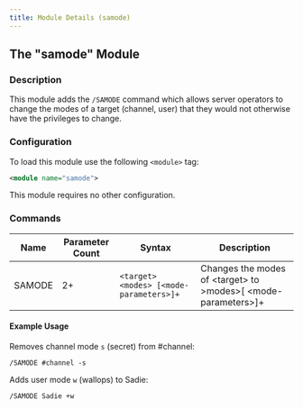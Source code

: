 ```yaml
---
title: Module Details (samode)
---
```


## The "samode" Module

### Description

This module adds the `/SAMODE` command which allows server operators to change the modes of a target (channel, user) that they would not otherwise have the privileges to change.

### Configuration

To load this module use the following `<module>` tag:

```xml
<module name="samode">
```

This module requires no other configuration.

### Commands

Name   | Parameter Count | Syntax                                  | Description
------ | --------------- | --------------------------------------- | -----------
SAMODE | 2+              | `<target> <modes> [<mode-parameters>]+` | Changes the modes of &lt;target&gt; to &gt;modes&gt;[ &lt;mode-parameters&gt;]+

#### Example Usage

Removes channel mode `s` (secret) from #channel:

```plaintext
/SAMODE #channel -s
```

Adds user mode `w` (wallops) to Sadie:

```plaintext
/SAMODE Sadie +w
```
